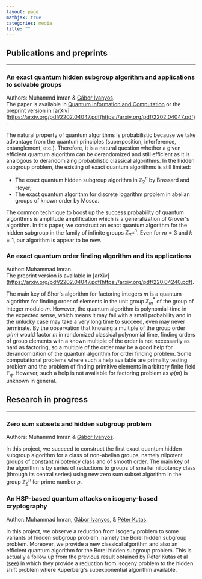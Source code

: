 ```yaml
---
layout: page
mathjax: true
categories: media
title: ""
---
```



## Publications and preprints
---

### An exact quantum hidden subgroup algorithm and applications to solvable groups
Authors: Muhammd Imran & [Gábor Ivanyos](http://old.sztaki.hu/~ivanyos/). <br>The paper is available in [Quantum Information and Computation](https://doi.org/10.26421/QIC22.9-10-4) or the preprint version in [arXiv](https://arxiv.org/pdf/2202.04047.pdf(https://arxiv.org/pdf/2202.04047.pdf).

The natural property of quantum algorithms is probabilistic because we take advantage from the quantum principles (superposition, interference, entanglement, etc.). Therefore, it is a natural question whether a given efficient quantum algorithm can be derandomized and still efficient as it is analogous to derandomizing probabilistic classical algorithms. In the hidden subgroup problem, the existing of exact quantum algorithms is still limited:
* The exact quantum hidden subgroup algorithm in $\mathbb{Z}_2^n$ by Brassard and Hoyer;
* The exact quantum algorithm for discrete logarithm problem in abelian groups of known order by Mosca.

The common technique to boost up the success probability of quantum algorithms is amplitude amplification which is a generalization of Grover's algorithm. In this paper, we construct an exact quantum algorithm for the hidden subgroup in the family of infinite groups $\mathbb{Z}_{m^k}^n$. Even for $m=3$ and $k=1$, our algorithm is appear to be new.

### An exact quantum order finding algorithm and its applications
Author: Muhammad Imran. <br>The preprint version is available in [arXiv](https://arxiv.org/pdf/2202.04047.pdf(https://arxiv.org/pdf/220.04240.pdf).

The main key of Shor's algorithm for factoring integers $m$ is a quantum algorithm for finding order of elements in the unit group $\mathbb{Z}_m^*$ of the group of integer modulo $m$. However, the quantum algorithm is polynomial-time in the expected sense, which means it may fail with a small probability and in the unlucky case may take a very long time to succeed, even may never terminate. By the observation that knowing a multiple of the group order $\varphi(m)$ would factor $m$ in randomized classical polynomial time, finding orders of group elements with a known multiple of the order is not necessarily as hard as factoring, so a multiple of the order may be a good help for derandomizition of the quantum algorithm for order finding problem. Some computational problems where such a help available are primality testing problem and the problem of finding primitive elements in arbitrary finite field $\mathbb{F}_q$. However, such a help is not available for factoring problem as $\varphi(m)$ is unknown in general. 


## Research in progress
---

### Zero sum subsets and hidden subgroup problem
Authors: Muhammd Imran & [Gábor Ivanyos](http://old.sztaki.hu/~ivanyos/).
  
In this project, we succeed to construct the first exact quantum hidden subgroup algorithm for a class of non-abelian groups, namely nilpotent groups of constant nilpotency class and of smooth order. The main key of the algorithm is by series of reductions to groups of smaller nilpotency class (through its central series) using new zero sum subset algorithm in the group $\mathbb{Z}_p^n$ for prime number $p$.

### An HSP-based quantum attacks on isogeny-based cryptography
Author: Muhammad Imran, [Gábor Ivanyos](http://old.sztaki.hu/~ivanyos/), & [Péter Kutas](https://sites.google.com/view/peterkutas89/main-page?authuser=0).

In this project, we observe a reduction from isogeny problem to some variants of hidden subgroup problem, namely the Borel hidden subgroup problem. Moreover, we provide a new classical algorithm and also an efficient quantum algorithm for the Borel hidden subgroup problem. This is actually a follow up from the previous result obtained by Péter Kutas et al ([see](https://eprint.iacr.org/2021/282.pdf)) in which they provide a reduction from isogeny problem to the hidden shift problem where Kuperberg's subexponential algorithm available.
